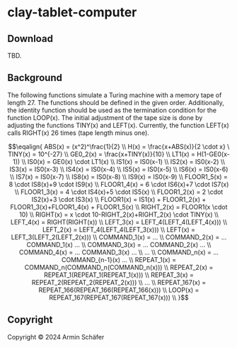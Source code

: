 # clay-tablet-computer

## Download

TBD.

## Background

The following functions simulate a Turing machine with a memory tape of length 27. The functions should be defined in the given order. Additionally, the identity function should be used as the termination condition for the function LOOP(x). The initial adjustment of the tape size is done by adjusting the functions TINY(x) and LEFT(x). Currently, the function LEFT(x) calls RIGHT(x) 26 times (tape length minus one).


$$\eqalign{
ABS(x) = (x^2)^\frac{1}{2} \\
H(x) = \frac{x+ABS(x)}{2 \cdot x} \
TINY(x) = 10^{-27} \\
GE0_2(x) = \frac{x+TINY(x)}{10} \\
LT1(x) = H(1-GE0(x-1)) \\
IS0(x) = GE0(x) \cdot LT1(x) \\
IS1(x) = IS0(x-1) \\
IS2(x) = IS0(x-2) \\
IS3(x) = IS0(x-3) \\
IS4(x) = IS0(x-4) \\
IS5(x) = IS0(x-5) \\
IS6(x) = IS0(x-6) \\
IS7(x) = IS0(x-7) \\
IS8(x) = IS0(x-8) \\
IS9(x) = IS0(x-9) \\
FLOOR1_5(x) = 8 \cdot IS8(x)+9 \cdot IS9(x) \\
FLOOR1_4(x) = 6 \cdot IS6(x)+7 \cdot IS7(x) \\
FLOOR1_3(x) = 4 \cdot IS4(x)+5 \cdot IS5(x) \\
FLOOR1_2(x) = 2 \cdot IS2(x)+3 \cdot IS3(x) \\
FLOOR1(x) = IS1(x) + FLOOR1_2(x) + FLOOR1_3(x)+FLOOR1_4(x) + FLOOR1_5(x) \\
RIGHT_2(x) = FLOOR1(x \cdot 10) \\
RIGHT(x) = x \cdot 10-RIGHT_2(x)+RIGHT_2(x) \cdot TINY(x) \\
LEFT_4(x) = RIGHT(RIGHT(x)) \\
LEFT_3(x) = LEFT_4(LEFT_4(LEFT_4(x))) \\
LEFT_2(x) = LEFT_4(LEFT_4(LEFT_3(x))) \\
LEFT(x) = LEFT_3(LEFT_2(LEFT_2(x))) \\
COMMAND_1(x) = ... \\
COMMAND_2(x) = ... COMMAND_1(x) ... \\
COMMAND_3(x) = ... COMMAND_2(x) ... \\
COMMAND_4(x) = ... COMMAND_3(x) ... \\
... \\
COMMAND_n(x) = ... COMMAND_{n-1}(x) ... \\
REPEAT_1(x) = COMMAND_n(COMMAND_n(COMMAND_n(x))) \\
REPEAT_2(x) = REPEAT_1(REPEAT_1(REPEAT_1(x))) \\
REPEAT_3(x) = REPEAT_2(REPEAT_2(REPEAT_2(x))) \\
... \\
REPEAT_167(x) = REPEAT_166(REPEAT_166(REPEAT_166(x))) \\
LOOP(x) = REPEAT_167(REPEAT_167(REPEAT_167(x))) \\
}$$

## Copyright

Copyright &copy; 2024 Armin Schäfer

